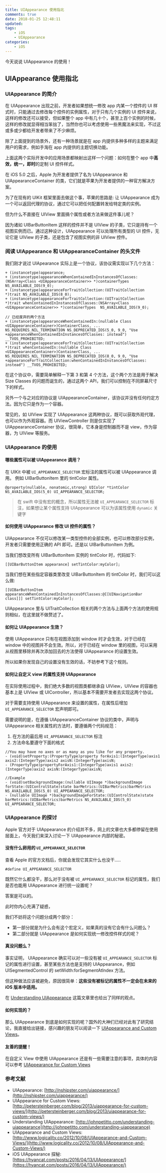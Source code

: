 ```yaml
---
title: UIAppearance 使用指北
comments: true
date: 2018-01-25 12:48:11
updated:
tags:
	- iOS
	- UIAppearance
categories:
	- iOS
---
```


今天说说 UIAppearance 的使用！

<!-- more -->

## UIAppearance 使用指北

### UIAppearance 的简介
在 UIAppearance 出现之前，开发者如果想统一修改 app 内某一个控件的 UI 样式时，只能通过去修改每个控件的实例属性，对于只有几个实例的 UI 控件来说，这样的修改还可以接受，但如果整个 app 中有几十个，甚至上百个实例的时候，这样的修改就显得相当笨拙了，当然你也可以考虑使用一些黑魔法来实现，不过这或多或少都给开发者带来了不少麻烦。

除了上面提到的场景外，还有一种场景就是在 app 内提供多种多样的主题来满足用户的需求，例如手淘在 app 内提供的主题切换功能。

上面这两个实际开发中的应用场景都映射出这样一个问题：如何在整个 app 中**高效，统一，即时**的定制 UI 控件样式。

在 iOS 5.0 之后，Apple 为开发者提供了名为 UIAppearance 和 UIAppearanceContainer 的类，它们就是苹果为开发者提供的一种官方解决方案。

为了在现有的 UIKit 框架里面去做这个事，苹果的思路是: 让 UIAppearance 成为一个可以返回代理的协议，通过它可以把任何配置转发给特定类的实例。

但为什么不直接在 UIView 里面搞个属性或者方法来做这件事儿呢？

因为诸如 UIBarButtonItem 这样的控件并不是 UIView 的子类，它只是持有一个视图实例而已。通过这种设计，UIAppearance 可以处理所有类型的 UI 控件，无论它是 UIView 的子类，还是包含了视图实例的非 UIView 控件。

### 阅读 UIAppearance 和 UIAppearanceContainer 的头文件
我们刚才说过 UIApearance 实际上是一个协议，该协议需实现以下几个方法：

```objc
+ (instancetype)appearance;
+ (instancetype)appearanceWhenContainedInInstancesOfClasses:(NSArray<Class <UIAppearanceContainer>> *)containerTypes NS_AVAILABLE_IOS(9_0);
+ (instancetype)appearanceForTraitCollection:(UITraitCollection *)trait NS_AVAILABLE_IOS(8_0);
+ (instancetype)appearanceForTraitCollection:(UITraitCollection *)trait whenContainedInInstancesOfClasses:(NSArray<Class <UIAppearanceContainer>> *)containerTypes  NS_AVAILABLE_IOS(9_0);

// 已经废弃的两个方法
+ (instancetype)appearanceWhenContainedIn:(nullable Class <UIAppearanceContainer>)ContainerClass, ... NS_REQUIRES_NIL_TERMINATION NS_DEPRECATED_IOS(5_0, 9_0, "Use +appearanceWhenContainedInInstancesOfClasses: instead") __TVOS_PROHIBITED;
+ (instancetype)appearanceForTraitCollection:(UITraitCollection *)trait whenContainedIn:(nullable Class <UIAppearanceContainer>)ContainerClass, ... NS_REQUIRES_NIL_TERMINATION NS_DEPRECATED_IOS(8_0, 9_0, "Use +appearanceForTraitCollection:whenContainedInInstancesOfClasses: instead") __TVOS_PROHIBITED;

```

在这个协议中，需要简单解释一下第 3 和第 4 个方法，这个两个方法是用于解决 Size Classes 的问题而诞生的，通过这两个 API，我们可以控制在不同屏幕尺寸下的样式。

另外一个与之对应的协议是 UIAppearanceContainer，该协议并没有任何约定方法。因为它只是作为一个容器。

常见的，如 UIView 实现了 UIAppearance 这两种协议，既可以获取外观代理，也可以作为外观容器。而 UIViewController 则是仅实现了 UIAppearanceContainer 协议，很简单，它本身是控制器而不是 view，作为容器，为 UIView 等服务。

### UIAppearance 的使用

#### 哪些属性可以被 UIAppearance 调用？
在 UIKit 中被 `UI_APPEARANCE_SELECTOR` 宏标注的属性可以被 UIAppearance 调用。 例如 UIBarButtonItem 里的 tintColor 属性。

```objc
@property(nullable, nonatomic,strong) UIColor *tintColor NS_AVAILABLE_IOS(5_0) UI_APPEARANCE_SELECTOR;
```

> 在 swift 中没有宏的概念，所以属性无法被 `UI_APPEARANCE_SELECTOR` 标注，如果想让某个属性支持 UIAppearance 可以为该属性使用 `dynamic` 关键字

#### 如何使用 UIAppearance 修改 UI 控件的属性？
UIAppearance 不仅可以修改某一类型控件的全部实例，也可以修改部分实例，开发者只需要使用正确的 API 即可。还是以 UIBarButtonItem 为例。

当我们想改变所有 UIBarButtonItem 实例的 tintColor 时，代码如下:

```objc
[[UIBarButtonItem appearance] setTintColor:myColor];
```

当我们想在某些指定容器类里改变 UIBarButtonItem 的 tintColor 时，我们可以这么做:

```objc
[[UIBarButtonItem appearanceWhenContainedInInstancesOfClasses:@[[UINavigationBar class]]] setTintColor:myColor];
```

UIAppearance 里与 UITraitCollection 相关的两个方法与上面两个方法的使用规则相似，在这里就不做赘述了。

#### 如何让 UIAppearance 生效？

使用 UIAppearance 只有在视图添加到 window 时才会生效，对于已经在 window 中的视图并不会生效。所以，对于已经在 window 里的视图，可以采用从视图里移除并再次添加回去的方法使得 UIAppearance 的设置生效。

所以如果你发现自己的设置没有生效的话，不妨参考下这个规则。

#### 如何让自定义 view 的属性支持 UIAppearance

在实际使用过程中，我们绝大多数的视图类都继承自 UIView，UIView 的容器也基本上是 UIView 或 UIController，所以基本不需要开发者去实现这两个协议。

对于需要支持使用 UIAppearance 来设置的属性，在属性后增加 `UI_APPEARANCE_SELECTOR` 宏声明即可。

需要说明的是，在遵循 UIAppearanceContainer 协议的类中，声明与 UIAppearance 相关属性的方法时，要遵循两个代码规范：

1. 在方法的最后用 `UI_APPEARANCE_SELECTOR` 标注
2. 方法命名要遵守下面的格式


```objc
//You may have no axes or as many as you like for any property.
- (void)setProperty:(PropertyType)property forAxis1:(IntegerType)axis1 axis2:(IntegerType)axis2 axisN:(IntegerType)axisN;
- (PropertyType)propertyForAxis1:(IntegerType)axis1 axis2:(IntegerType)axis2 axisN:(IntegerType)axisN;

//Example
- (void)setBackgroundImage:(nullable UIImage *)backgroundImage forState:(UIControlState)state barMetrics:(UIBarMetrics)barMetrics NS_AVAILABLE_IOS(5_0) UI_APPEARANCE_SELECTOR;
- (nullable UIImage *)backgroundImageForState:(UIControlState)state barMetrics:(UIBarMetrics)barMetrics NS_AVAILABLE_IOS(5_0) UI_APPEARANCE_SELECTOR;
```

### UIAppearance 的探讨
Apple 官方对于 UIAppearance 的介绍并不多，网上的文章也大多都停留在使用层面上，今天我们来深入讨论一下 UIAppearance 内部的秘密。

#### 没有什么卵用的 `UI_APPEARANCE_SELECTOR` 

查看 Apple 的官方文档后，你就会发现它其实什么也没干.....

```objc
#define UI_APPEARANCE_SELECTOR

```

既然它什么都没干，那么对于没有被 `UI_APPEARANCE_SELECTOR` 标记的属性，我们是否也能用 UIAppearance 进行统一设置呢？

答案是可以的。

此时你内心充满了疑惑，

我们不妨将这个问题分成两个部分：

* 第一部分就是为什么会有这个宏定义，如果真的没有它会有什么问题么？
* 第二部分就是 UIAppearance 是如何实现统一修改控件样式的呢？ 

#### 真没问题么？

事实证明， UIAppearance 确实可以对一些没有被 `UI_APPEARANCE_SELECTOR` 标记的属性进行设置，甚至某些方法也是支持的 UIAppearance，例如 UISegmentedControl 的 setWidth:forSegmentAtIndex 方法。

但这种做法应该被避免，原因很简单：**这些没有被标记的属性不一定会在未来的 iOS 版本中适用。**

在 [Understanding UIAppearance](http://johnpetitto.com/understanding-uiappearance) 这篇文章里也给出了同样的观点。

#### 如何实现的？
那么 UIAppearance 到底是如何实现的呢？国外的大神们已经对此有了研究结论，我直接给出链接，感兴趣的朋友可以阅读一下 [UIAppearance and Custom Views](http://www.logicality.co/2012/10/08/UIAppearance-and-Custom-Views/)。

#### 友善的提醒！
在自定义 View 中使用 UIAppearance 还是有一些需要注意的事项，具体的内容可以参考 [UIAppearance for Custom Views](http://petersteinberger.com/blog/2013/uiappearance-for-custom-views/)

### 参考文献
* UIAppearance: [http://nshipster.com/uiappearance/](http://nshipster.com/uiappearance/)
* UIAppearance for Custom Views: [http://petersteinberger.com/blog/2013/uiappearance-for-custom-views/](http://petersteinberger.com/blog/2013/uiappearance-for-custom-views/)
* Understanding UIAppearance: [http://johnpetitto.com/understanding-uiappearance](http://johnpetitto.com/understanding-uiappearance)
* UIAppearance and Custom Views: [http://www.logicality.co/2012/10/08/UIAppearance-and-Custom-Views/](http://www.logicality.co/2012/10/08/UIAppearance-and-Custom-Views/)
* iOS UIAppearance 探秘: [https://hyancat.com/posts/2016/04/13/UIAppearance/](https://hyancat.com/posts/2016/04/13/UIAppearance/)

